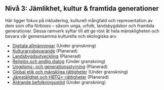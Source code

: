 ## Nivå 3: Jämlikhet, kultur & framtida generationer

Här ligger fokus på inkludering, kulturell mångfald och representation av dem som ofta förbises – såsom unga, urfolk, landsbygdsbor och framtida generationer. Dessa ramverk syftar till att ge röst åt hela mänskligheten och bevara vår gemensamma kulturella och ekologiska arv.

- [Digitala allmänningar](/framework/docs/implementation/digital) (Under granskning)
- [Kulturarvsbevarande](/framework/docs/implementation/culture) (Planerad)
- [Landsbygdsutveckling](/framework/docs/implementation/rural) (Planerad)
- [Religiös och andlig dialog](/framework/docs/implementation/spiritual) (Under granskning)
- [Ungdoms- och generationsstyrning](/framework/docs/implementation/youth) (Planerad)
- [Global etik och mänskliga rättigheter](/framework/docs/implementation/ethics) (Under granskning)
- [Jämställdhet och HBTQ+-rättigheter](/framework/docs/implementation/gender) (Planerad)
- [Åldrande befolkningsstöd](/framework/docs/implementation/aging) (Under granskning)

